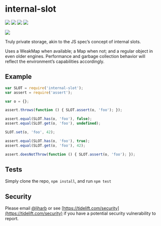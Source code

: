 # internal-slot

[![](https://david-dm.org/ljharb/internal-slot.svg)](https://david-dm.org/ljharb/internal-slot) [![](https://david-dm.org/ljharb/internal-slot/dev-status.svg)](https://david-dm.org/ljharb/internal-slot#info=devDependencies) [![](https://img.shields.io/npm/l/internal-slot.svg)](https://github.com/giulibar/Konect/tree/36adf0373135e1ba10f3740caa61d089557aa08e/node_modules/internal-slot/LICENSE/README.md) [![](https://img.shields.io/npm/dm/internal-slot.svg)](https://npm-stat.com/charts.html?package=internal-slot)

[![](https://nodei.co/npm/internal-slot.png?downloads=true&stars=true)](https://npmjs.org/package/internal-slot)

Truly private storage, akin to the JS spec’s concept of internal slots.

Uses a WeakMap when available; a Map when not; and a regular object in even older engines. Performance and garbage collection behavior will reflect the environment’s capabilities accordingly.

## Example

```javascript
var SLOT = require('internal-slot');
var assert = require('assert');

var o = {};

assert.throws(function () { SLOT.assert(o, 'foo'); });

assert.equal(SLOT.has(o, 'foo'), false);
assert.equal(SLOT.get(o, 'foo'), undefined);

SLOT.set(o, 'foo', 42);

assert.equal(SLOT.has(o, 'foo'), true);
assert.equal(SLOT.get(o, 'foo'), 42);

assert.doesNotThrow(function () { SLOT.assert(o, 'foo'); });
```

## Tests

Simply clone the repo, `npm install`, and run `npm test`

## Security

Please email [@ljharb](https://github.com/ljharb) or see [https://tidelift.com/security](https://tidelift.com/security) if you have a potential security vulnerability to report.

